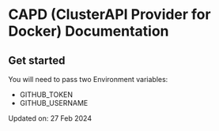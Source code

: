 # CAPD (ClusterAPI Provider for Docker) Documentation

## Get started 

You will need to pass two Environment variables: 
- GITHUB_TOKEN
- GITHUB_USERNAME

Updated on: 27 Feb 2024